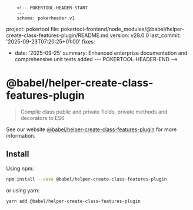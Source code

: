         <!-- POKERTOOL-HEADER-START
        ---
        schema: pokerheader.v1
project: pokertool
file: pokertool-frontend/node_modules/@babel/helper-create-class-features-plugin/README.md
version: v28.0.0
last_commit: '2025-09-23T07:20:25+01:00'
fixes:
- date: '2025-09-25'
  summary: Enhanced enterprise documentation and comprehensive unit tests added
        ---
        POKERTOOL-HEADER-END -->
# @babel/helper-create-class-features-plugin

> Compile class public and private fields, private methods and decorators to ES6

See our website [@babel/helper-create-class-features-plugin](https://babeljs.io/docs/babel-helper-create-class-features-plugin) for more information.

## Install

Using npm:

```sh
npm install --save @babel/helper-create-class-features-plugin
```

or using yarn:

```sh
yarn add @babel/helper-create-class-features-plugin
```
